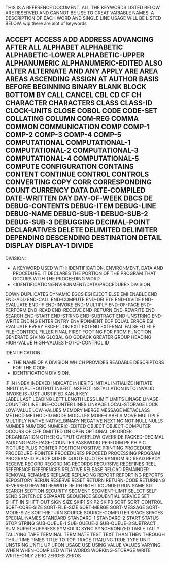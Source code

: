 THIS IS A REFERENCE DOCUMENT. ALL THE KEYWORDS LISTED BELOW ARE RESERVED AND CANNOT BE USE TO CREAT VARIABLE NAMES. A DESCRIPTION OF EACH WORD AND SINGLE LINE USAGE WILL BE LISTED BELOW. wip there are alot of keywords

ACCEPT
ACCESS
ADD
ADDRESS
ADVANCING
AFTER
ALL
ALPHABET
ALPHABETIC
ALPHABETIC-LOWER
ALPHABETIC-UPPER
ALPHANUMERIC
ALPHANUMERIC-EDITED
ALSO
ALTER
ALTERNATE
AND
ANY
APPLY
ARE
AREA
AREAS
ASCENDING
ASSIGN
AT
AUTHOR
BASIS
BEFORE
BEGINNING
BINARY
BLANK
BLOCK
BOTTOM
BY
CALL
CANCEL
CBL
CD
CF
CH
CHARACTER
CHARACTERS
CLASS
CLASS-ID
CLOCK-UNITS
CLOSE
COBOL
CODE
CODE-SET
COLLATING
COLUMN
COM-REG
COMMA
COMMON
COMMUNICATION
COMP
COMP-1
COMP-2
COMP-3
COMP-4
COMP-5
COMPUTATIONAL
COMPUTATIONAL-1
COMPUTATIONAL-2
COMPUTATIONAL-3
COMPUTATIONAL-4
COMPUTATIONAL-5
COMPUTE
CONFIGURATION
CONTAINS
CONTENT
CONTINUE
CONTROL
CONTROLS
CONVERTING
COPY
CORR
CORRESPONDING
COUNT
CURRENCY
DATA
DATE-COMPILED
DATE-WRITTEN
DAY
DAY-OF-WEEK
DBCS
DE
DEBUG-CONTENTS
DEBUG-ITEM
DEBUG-LINE
DEBUG-NAME
DEBUG-SUB-1
DEBUG-SUB-2
DEBUG-SUB-3
DEBUGGING
DECIMAL-POINT
DECLARATIVES
DELETE
DELIMITED
DELIMITER
DEPENDING
DESCENDING
DESTINATION
DETAIL
DISPLAY
DISPLAY-1
DIVIDE
--------
DIVISION:
* A KEYWORD USED WITH: IDENTIFICATION, ENVIRONMENT, DATA AND PROCEDURE. IT DECLARES THE PORTION OF THE PROGRAM THAT OCCURS WITH THE PROCEEDING WORD.
* <IDENTIFICATION/ENVIRONMENT/DATA/PROCEDURE> DIVISION.

DOWN
DUPLICATES
DYNAMIC
EGCS
EGI
EJECT
ELSE
EMI
ENABLE
END
END-ADD
END-CALL
END-COMPUTE
END-DELETE
END-DIVIDE
END-EVALUATE
END-IF
END-INVOKE
END-MULTIPLY
END-OF-PAGE
END-PERFORM
END-READ
END-RECEIVE
END-RETURN
END-REWRITE
END-SEARCH
END-START
END-STRING
END-SUBTRACT
END-UNSTRING
END-WRITE
ENDING
ENTER
ENTRY
ENVIRONMENT
EOP
EQUAL
ERROR
ESI
EVALUATE
EVERY
EXCEPTION
EXIT
EXTEND
EXTERNAL
FALSE
FD
FILE
FILE-CONTROL
FILLER
FINAL
FIRST
FOOTING
FOR
FROM
FUNCTION
GENERATE
GIVING
GLOBAL
GO
GOBACK
GREATER
GROUP
HEADING
HIGH-VALUE
HIGH-VALUES
I-O
I-O-CONTROL
ID


IDENTIFICATION:
* THE NAME OF A DIVISION WHICH PROVIDES READABLE DESCRIPTORS FOR THE CODE.
* IDENTIFICATION DIVISION.

IF
IN
INDEX
INDEXED
INDICATE
INHERITS
INITIAL
INITIALIZE
INITIATE
INPUT
INPUT-OUTPUT
INSERT
INSPECT
INSTALLATION
INTO
INVALID
INVOKE
IS
JUST
JUSTIFIED
KANJI
KEY	 
LABEL
LAST
LEADING
LEFT
LENGTH
LESS
LIMIT
LIMITS
LINAGE
LINAGE-COUNTER
LINE
LINE-COUNTER
LINES
LINKAGE
LOCAL-STORAGE
LOCK
LOW-VALUE
LOW-VALUES
MEMORY
MERGE
MESSAGE
METACLASS
METHOD
METHOD-ID
MODE
MODULES
MORE-LABELS
MOVE
MULTIPLE
MULTIPLY
NATIVE
NATIVE_BINARY
NEGATIVE
NEXT
NO
NOT
NULL
NULLS
NUMBER
NUMERIC
NUMERIC-EDITED
OBJECT
OBJECT-COMPUTER
OCCURS
OF
OFF
OMITTED
ON
OPEN
OPTIONAL
OR
ORDER
ORGANIZATION
OTHER
OUTPUT
OVERFLOW
OVERRIDE
PACKED-DECIMAL
PADDING
PAGE
PAGE-COUNTER
PASSWORD
PERFORM
PF
PH
PIC
PICTURE
PLUS
POINTER
POSITION
POSITIVE
PRINTING
PROCEDURE
PROCEDURE-POINTER
PROCEDURES
PROCEED
PROCESSING
PROGRAM
PROGRAM-ID
PURGE
QUEUE
QUOTE
QUOTES
RANDOM
RD
READ
READY
RECEIVE
RECORD
RECORDING
RECORDS
RECURSIVE
REDEFINES
REEL
REFERENCE
REFERENCES
RELATIVE
RELEASE
RELOAD
REMAINDER
REMOVAL
RENAMES
REPLACE
REPLACING
REPORT
REPORTING
REPORTS
REPOSITORY
RERUN
RESERVE
RESET
RETURN
RETURN-CODE
RETURNING
REVERSED
REWIND
REWRITE
RF
RH
RIGHT
ROUNDED
RUN
SAME
SD
SEARCH
SECTION
SECURITY
SEGMENT
SEGMENT-LIMIT
SELECT
SELF
SEND
SENTENCE
SEPARATE
SEQUENCE
SEQUENTIAL
SERVICE
SET
SHIFT-IN
SHIFT-OUT
SIGN
SIZE
SKIP1
SKIP2
SKIP3
SORT
SORT-CONTROL
SORT-CORE-SIZE
SORT-FILE-SIZE
SORT-MERGE
SORT-MESSAGE
SORT-MODE-SIZE
SORT-RETURN
SOURCE
SOURCE-COMPUTER
SPACE
SPACES
SPECIAL-NAMES
STANDARD
STANDARD-1
STANDARD-2
START
STATUS
STOP
STRING
SUB-QUEUE-1
SUB-QUEUE-2
SUB-QUEUE-3
SUBTRACT
SUM
SUPER
SUPPRESS
SYMBOLIC
SYNC
SYNCHRONIZED
TABLE
TALLY
TALLYING
TAPE
TERMINAL
TERMINATE
TEST
TEXT
THAN
THEN
THROUGH
THRU
TIME
TIMES
TITLE
TO
TOP
TRACE
TRAILING
TRUE
TYPE
UNIT
UNSTRING
UNTIL
UP
UPON
USAGE
USE
USING
VALUE
VALUES
VARYING
WHEN
WHEN-COMPILED
WITH
WORDS
WORKING-STORAGE
WRITE
WRITE-ONLY
ZERO
ZEROES
ZEROS
